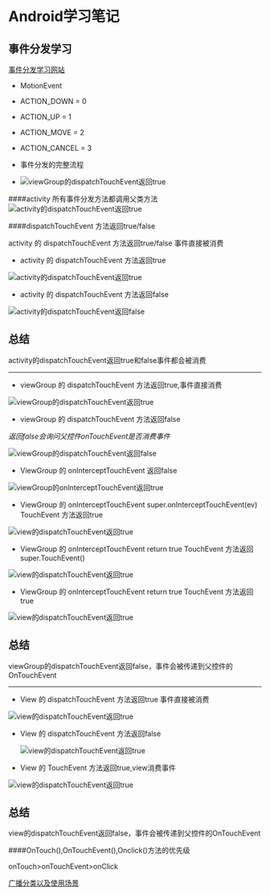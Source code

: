 # Android学习笔记
## 事件分发学习

[事件分发学习网站](https://www.cnblogs.com/chengxuyinli/p/9979826.html)


- MotionEvent
 - ACTION_DOWN = 0
 - ACTION_UP = 1
 - ACTION_MOVE = 2
 - ACTION_CANCEL = 3
 
- 事件分发的完整流程
- ![viewGroup的dispatchTouchEvent返回true](file:///C:/zd/zdgitworksapce/MineStudy/docs/img/事件分发/完整流程.png)

####activity  所有事件分发方法都调用父类方法
![activity的dispatchTouchEvent返回true](file:///C:/zd/zdgitworksapce/MineStudy/docs/img/事件分发/normal_process.png)


####dispatchTouchEvent 方法返回true/false

   activity 的 dispatchTouchEvent 方法返回true/false 事件直接被消费

   - activity 的 dispatchTouchEvent 方法返回true

![activity的dispatchTouchEvent返回true](file:///C:/zd/zdgitworksapce/MineStudy/docs/img/事件分发/activity_disPatch_return_true.png)

  - activity 的 dispatchTouchEvent 方法返回false

![activity的dispatchTouchEvent返回false](file:///C:/zd/zdgitworksapce/MineStudy/docs/img/事件分发/activity_disPatch_return_false.png)

## 总结 ##
activity的dispatchTouchEvent返回true和false事件都会被消费
***

  - viewGroup  的 dispatchTouchEvent 方法返回true,事件直接消费

![viewGroup的dispatchTouchEvent返回true](file:///C:/zd/zdgitworksapce/MineStudy/docs/img/事件分发/viewGroup_disPatch_return_true.png)

  - viewGroup  的 dispatchTouchEvent 方法返回false
  
*返回false会询问父控件onTouchEvent是否消费事件*

![viewGroup的dispatchTouchEvent返回false](../MineStudy/docs/img/事件分发/viewGroup_disPatch_return_false.png)

 - ViewGroup 的 onInterceptTouchEvent 返回false
  
![viewGroup的onInterceptTouchEvent返回true](../MineStudy/docs/img/事件分发/viewGroup_intercept_return_false.png)

 - ViewGroup 的   onInterceptTouchEvent super.onInterceptTouchEvent(ev)    TouchEvent 方法返回true
 
![view的dispatchTouchEvent返回true](../MineStudy/docs/img/事件分发/viewGroup_superonintercept_onTouchEvent_return_true.png)

 - ViewGroup 的   onInterceptTouchEvent return true    TouchEvent 方法返回super.TouchEvent()
 
![view的dispatchTouchEvent返回true](../MineStudy/docs/img/事件分发/viewGroup_onIntercept_return_true_touchevent_super.png)

- ViewGroup 的   onInterceptTouchEvent return true    TouchEvent 方法返回true

![view的dispatchTouchEvent返回true](../MineStudy/docs/img/事件分发/viewGroup_onIntercept_return_true_touchevent_return_true.png)
## 总结 ##
viewGroup的dispatchTouchEvent返回false，事件会被传递到父控件的OnTouchEvent
 
 ***
 - View  的 dispatchTouchEvent 方法返回true  事件直接被消费

![view的dispatchTouchEvent返回true](../MineStudy/docs/img/事件分发/view_disPatch_return_true.png)

- View  的 dispatchTouchEvent 方法返回false  

  ![view的dispatchTouchEvent返回true](../MineStudy/docs/img/事件分发/view_disPatch_return_false.png)

- View  的 TouchEvent 方法返回true,view消费事件

![view的dispatchTouchEvent返回true](../MineStudy/docs/img/事件分发/view_touch_event_return_true.png)

## 总结 ##
view的dispatchTouchEvent返回false，事件会被传递到父控件的OnTouchEvent

####OnTouch(),OnTouchEvent(),Onclick()方法的优先级

onTouch>onTouchEvent>onClick


[广播分类以及使用场景](https://www.jianshu.com/p/24c31ee475b4)








